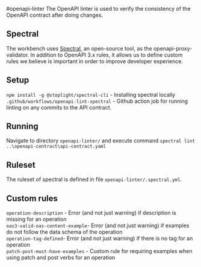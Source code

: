 #openapi-linter
The OpenAPI linter is used to verify the consistency of the OpenAPI contract after doing changes. 

## Spectral
The workbench uses [Spectral](https://meta.stoplight.io/docs/spectral), an open-source tool, as the openapi-proxy-validator. 
In addition to OpenAPI 3.x rules, it allows us to define custom rules we believe is important in order to improve developer experience.

## Setup
`npm install -g @stoplight/spectral-cli` - Installing spectral locally
`.github/workflows/openapi-lint-spectral` - Github action job for running linting on any commits to the API contract.

## Running
Navigate to directory `openapi-linter/` and execute command `spectral lint ..\openapi-contract\api-contract.yaml`

## Ruleset
The ruleset of spectral is defined in file `openapi-linter/.spectral.yml`.

## Custom rules
`operation-description` - Error (and not just warning) if description is missing for an operation  
`oas3-valid-oas-content-example`- Error (and not just warning) if examples do not follow the data schema of the operation  
`operation-tag-defined`- Error (and not just warning) if there is no tag for an operation  
`patch-post-must-have-examples` - Custom rule for requiring examples when using patch and post verbs for an operation  
